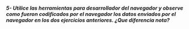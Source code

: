 ##### 5- Utilice las herramientas para desarrollador del navegador y observe como fueron codificados por el navegador los datos enviados por el navegador en los dos ejercicios anteriores. ¿Que diferencia nota?
